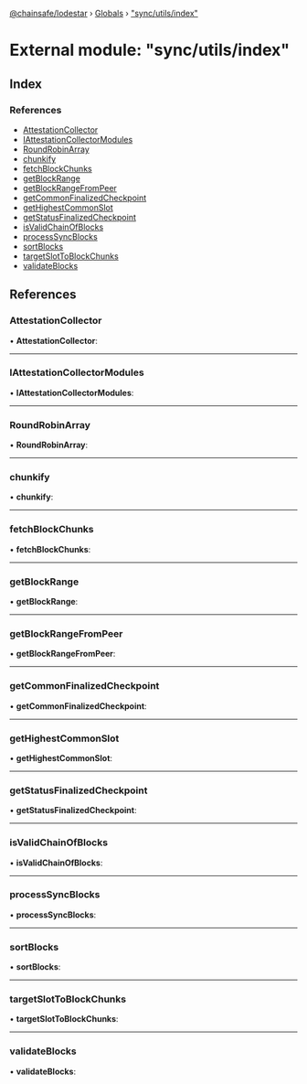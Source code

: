 [@chainsafe/lodestar](../README.md) › [Globals](../globals.md) › ["sync/utils/index"](_sync_utils_index_.md)

# External module: "sync/utils/index"

## Index

### References

* [AttestationCollector](_sync_utils_index_.md#attestationcollector)
* [IAttestationCollectorModules](_sync_utils_index_.md#iattestationcollectormodules)
* [RoundRobinArray](_sync_utils_index_.md#roundrobinarray)
* [chunkify](_sync_utils_index_.md#chunkify)
* [fetchBlockChunks](_sync_utils_index_.md#fetchblockchunks)
* [getBlockRange](_sync_utils_index_.md#getblockrange)
* [getBlockRangeFromPeer](_sync_utils_index_.md#getblockrangefrompeer)
* [getCommonFinalizedCheckpoint](_sync_utils_index_.md#getcommonfinalizedcheckpoint)
* [getHighestCommonSlot](_sync_utils_index_.md#gethighestcommonslot)
* [getStatusFinalizedCheckpoint](_sync_utils_index_.md#getstatusfinalizedcheckpoint)
* [isValidChainOfBlocks](_sync_utils_index_.md#isvalidchainofblocks)
* [processSyncBlocks](_sync_utils_index_.md#processsyncblocks)
* [sortBlocks](_sync_utils_index_.md#sortblocks)
* [targetSlotToBlockChunks](_sync_utils_index_.md#targetslottoblockchunks)
* [validateBlocks](_sync_utils_index_.md#validateblocks)

## References

###  AttestationCollector

• **AttestationCollector**:

___

###  IAttestationCollectorModules

• **IAttestationCollectorModules**:

___

###  RoundRobinArray

• **RoundRobinArray**:

___

###  chunkify

• **chunkify**:

___

###  fetchBlockChunks

• **fetchBlockChunks**:

___

###  getBlockRange

• **getBlockRange**:

___

###  getBlockRangeFromPeer

• **getBlockRangeFromPeer**:

___

###  getCommonFinalizedCheckpoint

• **getCommonFinalizedCheckpoint**:

___

###  getHighestCommonSlot

• **getHighestCommonSlot**:

___

###  getStatusFinalizedCheckpoint

• **getStatusFinalizedCheckpoint**:

___

###  isValidChainOfBlocks

• **isValidChainOfBlocks**:

___

###  processSyncBlocks

• **processSyncBlocks**:

___

###  sortBlocks

• **sortBlocks**:

___

###  targetSlotToBlockChunks

• **targetSlotToBlockChunks**:

___

###  validateBlocks

• **validateBlocks**:
